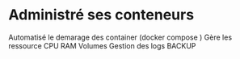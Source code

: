 # Administré ses conteneurs
Automatisé le demarage des container (docker compose )
Gère les ressource CPU RAM Volumes 
Gestion des logs
BACKUP